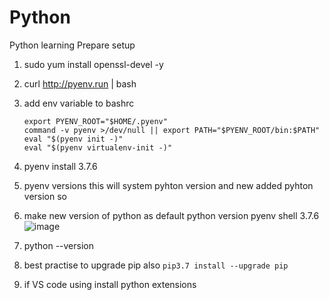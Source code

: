 # Python
Python learning
Prepare setup
1) sudo yum install openssl-devel -y
2) curl http://pyenv.run | bash
3) add env variable to bashrc
    ```
    export PYENV_ROOT="$HOME/.pyenv"
    command -v pyenv >/dev/null || export PATH="$PYENV_ROOT/bin:$PATH"
    eval "$(pyenv init -)"
    eval "$(pyenv virtualenv-init -)"
    ```
4) pyenv install 3.7.6
5) pyenv versions
   this will system pyhton version and new added pyhton version
   so 
6) make new version of python as default python version
   pyenv shell 3.7.6
    ![image](https://user-images.githubusercontent.com/52690867/210213837-1ef3b170-94c5-485d-9011-e0db34cce970.png)

7) python --version
8)  best practise to upgrade pip also
    ``` pip3.7 install --upgrade pip ```
9) if VS code using install python extensions
